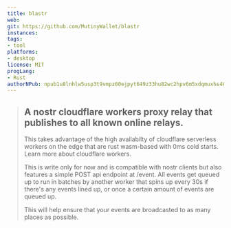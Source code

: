 ```yaml
---
title: blastr
web: 
git: https://github.com/MutinyWallet/blastr
instances:
tags:
- tool
platforms:
- desktop
license: MIT
progLang:
- Rust
authorNPub: npub1u8lnhlw5usp3t9vmpz60ejpyt649z33hu82wc2hpv6m5xdqmuxhs46turz 
---
```


> ## A nostr cloudflare workers proxy relay that publishes to all known online relays.
>
> This takes advantage of the high availabilty of cloudflare serverless workers on the edge that are rust wasm-based with 0ms cold starts. Learn more about cloudflare workers.
>
> This is write only for now and is compatible with nostr clients but also features a simple POST api endpoint at /event. All events get queued up to run in batches by another worker that spins up every 30s if there's any events lined up, or once a certain amount of events are queued up.
>
> This will help ensure that your events are broadcasted to as many places as possible.